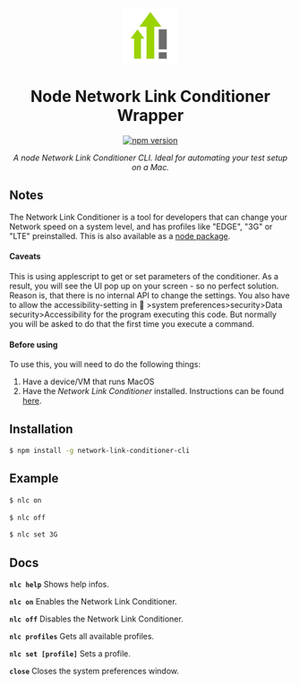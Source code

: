 <div align="center">
 <img width=100px src="https://raw.githubusercontent.com/lucasvog/node-network-link-conditioner/HEAD/assets/logo.jpg" alt="Logo of Node Network Link Conditioner Wrapper">



# Node Network Link Conditioner Wrapper
[![npm version](https://img.shields.io/npm/v/network-link-conditioner-cli.svg?style=flat-square)](https://www.npmjs.org/package/network-link-conditioner-cli)

*A node Network Link Conditioner CLI. 
Ideal for automating your test setup on a Mac.*

 </div>

## Notes
The Network Link Conditioner is a tool for developers that can change your Network speed on a system level, and has profiles like "EDGE", "3G" or "LTE" preinstalled.
This is also available as a [node package](https://www.npmjs.org/package/network-link-conditioner).
#### Caveats
This is using applescript to get or set parameters of the conditioner. As a result, you will see the UI pop up on your screen - so no perfect solution. Reason is, that there is no internal API to change the settings. 
You also have to allow the accessibility-setting in 🍎 >system preferences>security>Data security>Accessibility for the program executing this code. But normally you will be asked to do that the first time you execute a command.
#### Before using
 To use this, you will need to do the following things:
 1. Have a device/VM that runs MacOS
 2. Have the *Network Link Conditioner* installed. Instructions can be found [here](https://nshipster.com/network-link-conditioner/).

 ## Installation

 ```bash
$ npm install -g network-link-conditioner-cli
 ```

## Example

 ```bash
$ nlc on
 ```
 ```bash
$ nlc off
 ```
 ```bash
$ nlc set 3G
 ```

## Docs
**`nlc help`**
Shows help infos.

**`nlc on`**
Enables the Network Link Conditioner.

**`nlc off`**
Disables the Network Link Conditioner.

**`nlc profiles`**
Gets all available profiles.

**`nlc set [profile]`**
Sets a profile.

**`close`**
Closes the system preferences window.

